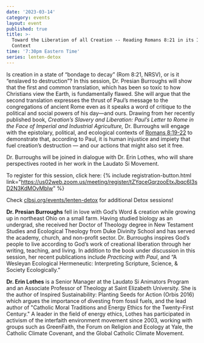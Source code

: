 ```yaml
---
date: '2023-03-14'
category: events
layout: event
published: true
title: >-
  Toward the Liberation of all Creation -- Reading Romans 8:21 in its Imperial
  Context
time: '7:30pm Eastern Time'
series: lenten-detox
---
```

Is creation in a state of “bondage to decay” (Rom 8:21, NRSV), or is it “enslaved to destruction”? In this session, Dr. Presian Burroughs will show that the first and common translation, which has been so toxic to how Christians view the Earth, is fundamentally flawed. She will argue that the second translation expresses the thrust of Paul’s message to the congregations of ancient Rome even as it speaks a word of critique to the political and social powers of his day—and ours. Drawing from her recently published book, _Creation’s Slavery and Liberation: Paul’s Letter to Rome in the Face of Imperial and Industrial Agriculture,_ Dr. Burroughs will engage with the epistolary, political, and ecological contexts of [Romans 8:19-22](https://bible.oremus.org/?ql=543409855) to demonstrate that, according to Paul, it is human injustice and impiety that fuel creation’s destruction — and our actions that might also set it free. 

Dr. Burroughs will be joined in dialogue with Dr. Erin Lothes, who will share perspectives rooted in her work in the Laudato Si Movement.

To register for this session, click here: {% include registration-button.html link="https://us02web.zoom.us/meeting/register/tZYqceGqrzooEtxJbqc6I3sD2N3KdMOvMblw" %}

Check [clbsj.org/events/lenten-detox](https://clbsj.org/events/lenten-detox/) for additional Detox sessions!

**Dr. Presian Burroughs** fell in love with God’s Word & creation while growing up in northeast Ohio on a small farm. Having studied biology as an undergrad, she received her Doctor of Theology degree in New Testament Studies and Ecological Theology from Duke Divinity School and has served the academy, church, and non-profit sector. Dr. Burroughs inspires God’s people to live according to God’s work of creational liberation through her writing, teaching, and living. In addition to the book under discussion in this session, her recent publications include _Practicing with Paul_, and “A Wesleyan Ecological Hermeneutic: Interpreting Scripture, Science, & Society Ecologically.”

**Dr. Erin Lothes** is a Senior Manager at the Laudato Si Animators Program and an Associate Professor of Theology at Saint Elizabeth University. She is the author of Inspired Sustainability: Planting Seeds for Action (Orbis 2016) which argues the importance of divesting from fossil fuels, and the lead author of "Catholic Moral Traditions and Energy Ethics for the Twenty-First Century." A leader in the field of energy ethics, Lothes has participated in activism of the interfaith environment movement since 2003, working with groups such as GreenFaith, the Forum on Religion and Ecology at Yale, the Catholic Climate Covenant, and the Global Catholic Climate Movement.
